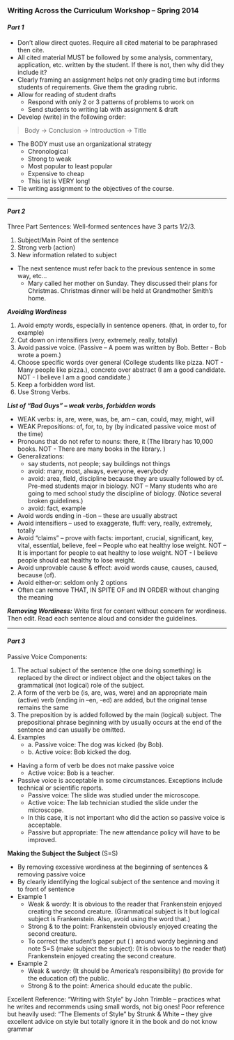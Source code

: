 ### Writing Across the Curriculum Workshop – Spring 2014

#### _Part 1_
- Don’t allow direct quotes.  Require all cited material to be paraphrased then cite.
- All cited material MUST be followed by some analysis, commentary, application, etc. written by the student.  If there is not, then why did they include it?
- Clearly framing an assignment helps not only grading time but informs students of requirements. Give them the grading rubric.
- Allow for reading of student drafts
    - Respond with only 2 or 3 patterns of problems to work on
    - Send students to writing lab with assignment & draft
- Develop (write) in the following order:

>	Body → Conclusion → Introduction → Title

- The BODY must use an organizational strategy
    - Chronological
    - Strong to weak
    - Most popular to least popular
    - Expensive to cheap
    - This list is VERY long!
- Tie writing assignment to the objectives of the course.

-----

#### _Part 2_
Three Part Sentences:  Well-formed sentences have 3 parts 1/2/3.
1. Subject/Main Point of the sentence
2. Strong verb (action)
3. New information related to subject
- The next sentence must refer back to the previous sentence in some way, etc… 
    - Mary called her mother on Sunday.  They discussed their plans for Christmas. Christmas dinner will be held at Grandmother Smith’s home.

___Avoiding Wordiness___
1. Avoid empty words, especially in sentence openers.  (that, in order to, for example)
2. Cut down on intensifiers (very, extremely, really, totally)
3. Avoid passive voice. (Passive – A poem was written by Bob. Better - Bob wrote a poem.)
4. Choose specific words over general (College students like pizza. NOT - Many people like pizza.), concrete over abstract (I am a good candidate. NOT - I believe I am a good candidate.)
5. Keep a forbidden word list.
6. Use Strong Verbs.

___List of “Bad Guys” – weak verbs, forbidden words___
- WEAK verbs:  is, are, were, was, be, am – can, could, may, might, will
- WEAK Prepositions: of, for, to, by (by indicated passive voice most of the time)
- Pronouns that do not refer to nouns:  there, it (The library has 10,000 books. NOT - There are many books in the library. ) 
- Generalizations: 
    - say students, not people; say buildings not things
    - avoid: many, most, always, everyone, everybody
    - avoid: area, field, discipline because they are usually followed by of.  Pre-med students major in biology. NOT – Many students who are going to med school study the discipline of biology. (Notice several broken guidelines.)
    - avoid:  fact, example
- Avoid words ending in –tion – these are usually abstract  
- Avoid intensifiers – used to exaggerate, fluff: very, really, extremely, totally
- Avoid “claims” – prove with facts:  important, crucial, significant, key, vital, essential, believe, feel – People who eat healthy lose weight.  NOT – It is important for people to eat healthy to lose weight.  NOT - I believe people should eat healthy to lose weight.
- Avoid unprovable cause & effect:  avoid words cause, causes, caused, because (of). 
- Avoid either-or: seldom only 2 options
- Often can remove THAT, IN SPITE OF and IN ORDER without changing the meaning

___Removing Wordiness:___  Write first for content without concern for wordiness.  Then edit.  Read each sentence aloud and consider the guidelines.

------

#### _Part 3_

Passive Voice
Components:

1. The actual subject of the sentence (the one doing something) is replaced by the direct or indirect object and the object takes on the grammatical (not logical) role of the subject.
2. A form of the verb be (is, are, was, were) and an appropriate main (active) verb (ending in –en, -ed) are added, but the original tense remains the same
3. The preposition by is added followed by the main (logical) subject.  The prepositional phrase beginning with by usually occurs at the end of the sentence and can usually be omitted.
4. Examples
    - a. Passive voice:  The dog was kicked (by Bob).
    - b. Active voice: Bob kicked the dog.
- Having a form of verb be does not make passive voice
    - Active voice: Bob is a teacher.
- Passive voice is acceptable in some circumstances.  Exceptions include technical or scientific reports.
    - Passive voice:  The slide was studied under the microscope.
    - Active voice:  The lab technician studied the slide under the microscope.  
    - In this case, it is not important who did the action so passive voice is acceptable.
    - Passive but appropriate: The new attendance policy will have to be improved.

__Making the Subject the Subject__ (S=S) 
- By removing excessive wordiness at the beginning of sentences & removing passive voice
- By clearly identifying the logical subject of the sentence and moving it to front of sentence
- Example 1
    - Weak & wordy: It is obvious to the reader that Frankenstein enjoyed creating the second creature. (Grammatical subject is It but logical subject is Frankenstein. Also, avoid using the word that.)
    - Strong & to the point: Frankenstein obviously enjoyed creating the second creature.
    - To correct the student’s paper put ( ) around wordy beginning and note S=S (make subject the subject): (It is obvious to the reader that) Frankenstein enjoyed creating the second creature.
- Example 2
    - Weak & wordy: (It should be America’s responsibility) (to provide for the education of) the public.
    - Strong & to the point:  America should educate the public.

Excellent Reference:  “Writing with Style” by John Trimble – practices what he writes and recommends using small words, not big ones!
Poor reference but heavily used:  “The Elements of Style” by Strunk & White – they give excellent advice on style but totally ignore it in the book and do not know grammar

